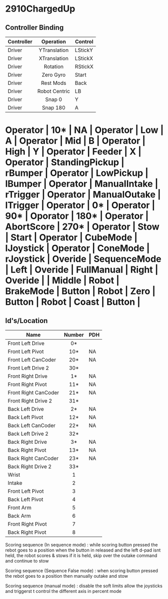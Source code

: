 # 2910ChargedUp
<h2> Controller Binding </h2>

 **Controller** | **Operation** | **Control** |
----------|:----------:|---------|
Driver | YTranslation | LStickY |
Driver | XTranslation | LStickX |
Driver | Rotation | RStickX |
Driver | Zero Gyro | Start |
Driver | Rest Mods | Back |
Driver | Robot Centric | LB |
Driver | Snap 0 | Y |
Driver | Snap 180 | A|

Operator | 10* | NA |
Operator | Low | A |
Operator | Mid | B |
Operator | High | Y |
Operator | Feeder | X |
Operator | StandingPickup | rBumper |
Operator | LowPickup | lBumper |
Operator | ManualIntake | rTrigger |
Operator | ManualOutake | lTrigger |
Operator | 0* |
Operator | 90* |
Oporator | 180* |
Operator | AbortScore | 270* |
Operator | Stow | Start |
Operator | CubeMode | lJoystick |
Operator | ConeMode | rJoystick |
Overide | SequenceMode | Left |
Overide | FullManual | Right |
Overide |  | Middle |
Robot | BrakeMode | Button |
Robot | Zero | Button |
Robot | Coast | Button |
=======

<h2> Id's/Location </h2>

**Name** | **Number** | **PDH** |
----------|:----------:|---------|
Front Left Drive | 0* |  |
Front Left Pivot | 10* | NA |
Front Left CanCoder | 20* | NA |
Front Left Drive 2 | 30* |  |
Front Right Drive | 1* | NA |
Front Right Pivot | 11* |NA |
Front Right CanCoder | 21* |NA |
Front Right Drive 2 | 31* |  |
Back Left Drive |2*| NA |
Back Left Pivot |12*| NA |
Back Left CanCoder |22*| NA |
Back Left Drive 2 | 32* |  |
Back Right Drive |3*| NA |
Back Right Pivot |13*| NA |
Back Right CanCoder |23*| NA |
Back Right Drive 2 | 33* |  |
Wrist | 1 |  |
Intake | 2 |  |
Front Left Pivot | 3 |  |
Back Left Pivot | 4 |  |
Front Arm | 5 |  |
Back Arm | 6 |  |
Front Right Pivot | 7 |  |
Back Right Pivot | 8 |  |

Scoring sequence (In sequence mode) :
while scoring button pressed 
  the rebot goes to a position
    when the button in released and the left d-pad isnt held, the robot scores & stows
    if it is held, skip over the outake command and continue to stow

Scoring sequence (Sequence False mode) :
when scoring button pressed 
  the rebot goes to a position
    then manually outake and stow

Scoring sequence (manual mode) :
disable the soft limits
allow the joysticks and triggerst t control the different axis in percent mode

